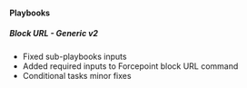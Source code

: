 
#### Playbooks

##### Block URL - Generic v2

- Fixed sub-playbooks inputs
- Added required inputs to Forcepoint block URL command
- Conditional tasks minor fixes
